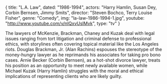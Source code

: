{
  title: "L.A. Law",
  dated: "1986-1994",
  actors: "Harry Hamlin, Susan Dey, Corbin Bernsen, Jimmy Smits",
  director: "Steven Bochco, Terry Louise Fisher",
  genre: "Comedy",
  img: "la-law-1986-1994-1.jpg",
  youtube: "http://www.youtube.com/v/nIQxvUsIMvk",
  type: "tv"
}

The lawyers of McKenzie, Brackman, Chaney and Kuzak deal with legal issues ranging from tort litigation and criminal defense to professional ethics, with storylines often covering topical material like the Los Angeles riots. Douglas Brackman, Jr. (Alan Rachins) espouses the stereotype of the money-hungry lawyer as he reprimands his associates for taking pro bono cases. Arnie Becker (Corbin Bernsen), as a hot-shot divorce lawyer, treats his position as an opportunity to meet newly available women, while Michael Kuzak (Harry Hamlin) struggles with the moral and ethical implications of representing clients who are likely guilty. 